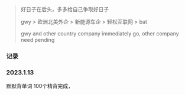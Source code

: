 

>  好日子在后头，多多给自己争取好日子
>
> 
>
> gwy > 欧洲北美外企 > 新能源车企 > 轻松互联网 > bat
>
> gwy and other country company immediately go,  other company need pending



###  记录

###  2023.1.13

默默背单词 100个精背完成，



